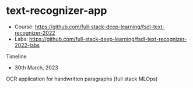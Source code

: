 # text-recognizer-app 

- Course: https://github.com/full-stack-deep-learning/fsdl-text-recognizer-2022
- Labs: https://github.com/full-stack-deep-learning/fsdl-text-recognizer-2022-labs

Timeline
- 30th March, 2023

OCR application for handwritten paragraphs (full stack MLOps)
